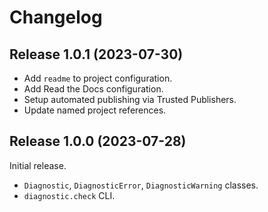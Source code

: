 # Changelog

## Release 1.0.1 (2023-07-30)

- Add `readme` to project configuration.
- Add Read the Docs configuration.
- Setup automated publishing via Trusted Publishers.
- Update named project references.

## Release 1.0.0 (2023-07-28)

Initial release.

- `Diagnostic`, `DiagnosticError`, `DiagnosticWarning` classes.
- `diagnostic.check` CLI.
